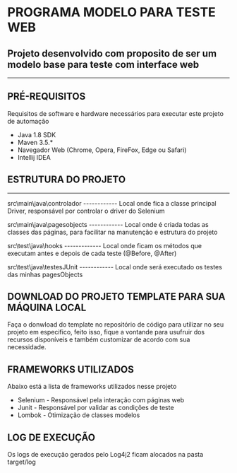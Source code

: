 
# PROGRAMA MODELO PARA TESTE WEB 

## Projeto desenvolvido com proposito de ser um modelo base para teste com interface web
-----------------------------------------------------------------------------------------------------------------------------------

## PRÉ-REQUISITOS

Requisitos de software e hardware necessários para executar este projeto de automação

*   Java 1.8 SDK
*   Maven 3.5.*
*   Navegador Web (Chrome, Opera, FireFox, Edge ou Safari)
*   Intellij IDEA


## ESTRUTURA DO PROJETO
 --------------------------------------------------------------------------------------------------------------------------------------

src\main\java\controlador 		------------  Local onde fica a classe principal Driver, responsável por controlar o driver do Selenium
                 
                 
src\main\java\pagesobjects  ------------  Local onde é criada todas as classes das páginas, para facilitar na manutenção e estrutura do projeto      

src\test\java\hooks        -------------  Local onde ficam os métodos que executam antes e depois de cada teste (@Before, @After)  


src\test\java\testesJUnit  ------------   Local onde será executado os testes das minhas pagesObjects                                                      	

    
## DOWNLOAD DO PROJETO TEMPLATE PARA SUA MÁQUINA LOCAL

Faça o donwload do template no repositório de código para utilizar no seu projeto em especifico, 
feito isso, fique a vontande para usufruir dos recursos disponíveis e 
também customizar de acordo com sua necessidade. 


## FRAMEWORKS UTILIZADOS

Abaixo está a lista de frameworks utilizados nesse projeto

* Selenium - Responsável pela interação com páginas web
* Junit - Responsável por validar as condições de teste
* Lombok - Otimização de classes modelos



## LOG DE EXECUÇÃO

Os logs de execução gerados pelo Log4j2 ficam alocados na pasta target/log



